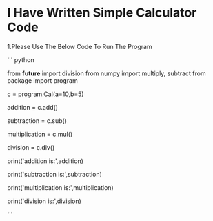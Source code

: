 # I Have Written Simple Calculator Code 

1.Please Use The Below Code To Run The Program

''' python

from __future__ import division
from numpy import multiply, subtract
from package import program

c = program.Cal(a=10,b=5)

addition       = c.add()

subtraction    = c.sub()

multiplication = c.mul()

division       = c.div()

print('addition is:',addition)

print('subtraction is:',subtraction)

print('multiplication is:',multiplication)

print('division is:',division)

'''
